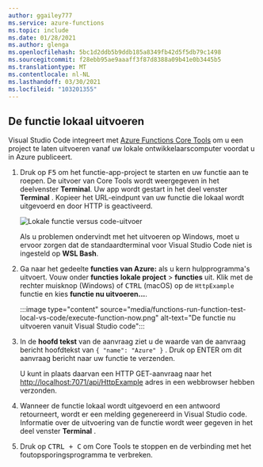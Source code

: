 ```yaml
---
author: ggailey777
ms.service: azure-functions
ms.topic: include
ms.date: 01/28/2021
ms.author: glenga
ms.openlocfilehash: 5bc1d2ddb5b9ddb185a8349fb42d5f5db79c1498
ms.sourcegitcommit: f28ebb95ae9aaaff3f87d8388a09b41e0b3445b5
ms.translationtype: MT
ms.contentlocale: nl-NL
ms.lasthandoff: 03/30/2021
ms.locfileid: "103201355"
---
```

## <a name="run-the-function-locally"></a>De functie lokaal uitvoeren

Visual Studio Code integreert met [Azure Functions Core Tools](../articles/azure-functions/functions-run-local.md) om u een project te laten uitvoeren vanaf uw lokale ontwikkelaarscomputer voordat u in Azure publiceert.

1. Druk op <kbd>F5</kbd> om het functie-app-project te starten en uw functie aan te roepen. De uitvoer van Core Tools wordt weergegeven in het deelvenster **Terminal**. Uw app wordt gestart in het deel venster **Terminal** . Kopieer het URL-eindpunt van uw functie die lokaal wordt uitgevoerd en door HTTP is geactiveerd.

    ![Lokale functie versus code-uitvoer](./media/functions-run-function-test-local-vs-code/functions-vscode-f5.png)

    Als u problemen ondervindt met het uitvoeren op Windows, moet u ervoor zorgen dat de standaardterminal voor Visual Studio Code niet is ingesteld op **WSL Bash**.

1. Ga naar het gedeelte **functies van Azure:** als u kern hulpprogramma's uitvoert. Vouw onder **functies** **lokale project**  >  **functies** uit. Klik met de rechter muisknop (Windows) of <kbd>CTRL</kbd> (macOS) op de `HttpExample` functie en kies **functie nu uitvoeren...**.

    :::image type="content" source="media/functions-run-function-test-local-vs-code/execute-function-now.png" alt-text="De functie nu uitvoeren vanuit Visual Studio code":::
    
1. In de **hoofd tekst** van de aanvraag ziet u de waarde van de aanvraag bericht hoofdtekst van `{ "name": "Azure" }` . Druk op ENTER om dit aanvraag bericht naar uw functie te verzenden. 

   U kunt in plaats daarvan een HTTP GET-aanvraag naar het <http://localhost:7071/api/HttpExample> adres in een webbrowser hebben verzonden.

1. Wanneer de functie lokaal wordt uitgevoerd en een antwoord retourneert, wordt er een melding gegenereerd in Visual Studio code. Informatie over de uitvoering van de functie wordt weer gegeven in het deel venster **Terminal** .

1. Druk op <kbd>CTRL + C</kbd> om Core Tools te stoppen en de verbinding met het foutopsporingsprogramma te verbreken.
